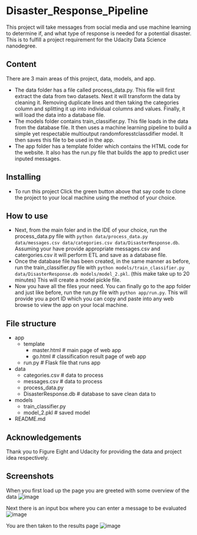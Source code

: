 # Disaster_Response_Pipeline
This project will take messages from social media and use machine learning to determine if, and what type of response is needed for a potential disaster. This is to fulfill a project requirement for the Udacity Data Science nanodegree.

## Content
There are 3 main areas of this project, data, models, and app. 
- The data folder has a file called process_data.py. This file will first extract the data from two datasets. Next it will transform the data by cleaning it. Removing duplicate lines and then taking the categories column and splitting it up into individual columns and values. Finally, it will load the data into a database file. 
- The models folder contains train_classifier.py. This file loads in the data from the database file. It then uses a machine learning pipeline to build a simple yet respectable multioutput randomforesstclassdifier model. It then saves this file to be used in the app. 
- The app folder has a template folder which contains the HTML code for the website. It also has the run.py file that builds the app to predict user inputed messages. 

## Installing
- To run this project Click the green button above that say code to clone the project to your local machine using the method of your choice. 

## How to use
- Next, from the main foler and in the IDE of your choice, run the process_data.py file with ```python data/process_data.py data/messages.csv data/categories.csv data/DisasterResponse.db```. Assuming your have provide appropriate messages.csv and catergories.csv it will perform ETL and save as a database file. 
- Once the database file has been created, in the same manner as before, run the train_classifier.py file with ```python models/train_classifier.py data/DisasterResponse.db models/model_2.pkl```. (this make take up to 20 minutes) This will create a model pickle file.
- Now you have all the files your need. You can finally go to the app folder and just like before, run the run.py file with ```python app/run.py```. This will provide you a port ID which you can copy and paste into any web browse to view the app on your local machine. 

## File structure
- app
  - template
    - master.html # main page of web app
    - go.html # classification result page of web app
  - run.py # Flask file that runs app
- data
  - categories.csv # data to process
  - messages.csv # data to process
  - process_data.py
  - DisasterResponse.db # database to save clean data to
- models
  - train_classifier.py
  - model_2.pkl # saved model
- README.md

## Acknowledgements
Thank you to Figure Eight and Udacity for providing the data and project idea respectively. 

## Screenshots
When you first load up the page you are greeted with some overview of the data
![image](https://user-images.githubusercontent.com/58890965/125336168-4dd24e00-e302-11eb-9478-eff6be432f63.png)

Next there is an input box where you can enter a message to be evaluated
![image](https://user-images.githubusercontent.com/58890965/125336392-92f68000-e302-11eb-9e6d-8eb928a9c0f9.png)

You are then taken to the results page
![image](https://user-images.githubusercontent.com/58890965/125336497-b4576c00-e302-11eb-9e32-cbcea6219f05.png)



